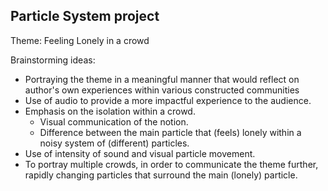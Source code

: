 ## Particle System project

Theme: Feeling Lonely in a crowd

Brainstorming ideas:

- Portraying the theme in a meaningful manner that would reflect on author's own experiences within various constructed communities
- Use of audio to provide a more impactful experience to the audience.
- Emphasis on the isolation within a crowd.
  - Visual communication of the notion.
  - Difference between the main particle that (feels) lonely within a noisy system of (different) particles.
- Use of intensity of sound and visual particle movement.
- To portray multiple crowds, in order to communicate the theme further, rapidly changing particles that surround the main (lonely) particle.
